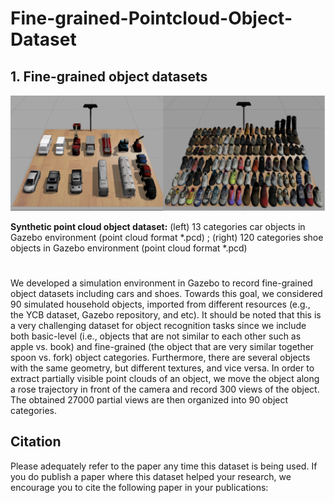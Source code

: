 # Fine-grained-Pointcloud-Object-Dataset

## 1. Fine-grained object datasets
![fine-grained object 1](imgs/fine-grained_object.png)

**Synthetic point cloud object dataset:** (left) 13 categories car objects in Gazebo environment (point cloud format *.pcd)
;  (right) 120 categories shoe objects in Gazebo environment (point cloud format *.pcd)


# 

We developed a simulation environment in Gazebo to record fine-grained object datasets including cars and shoes. Towards this goal, we considered 90 simulated household objects, imported from different resources (e.g., the YCB dataset, Gazebo repository, and etc). It should be noted that this is a very challenging dataset for object recognition tasks since we include both basic-level (i.e., objects that are not similar to each other such as apple vs. book) and fine-grained (the object that are very similar together spoon vs. fork) object categories. Furthermore, there are several objects with the same geometry, but different textures, and vice versa. In order to extract partially visible point clouds of an object, we move the object along a rose trajectory in front of the camera and record 300 views of the object. The obtained 27000 partial views are then organized into 90 object categories. 



## Citation

Please adequately refer to the paper any time this dataset is being used. If you do publish a paper where this dataset helped your research, we encourage you to cite the following paper in your publications:

```bib
